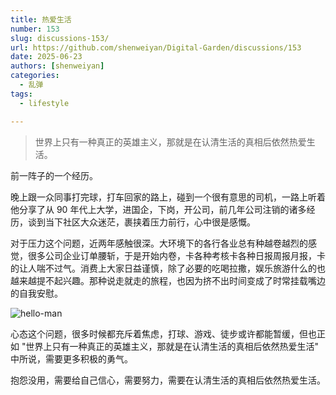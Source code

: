 ```yaml
---
title: 热爱生活
number: 153
slug: discussions-153/
url: https://github.com/shenweiyan/Digital-Garden/discussions/153
date: 2025-06-23
authors: [shenweiyan]
categories: 
  - 乱弹
tags: 
  - lifestyle

---
```


> 世界上只有一种真正的英雄主义，那就是在认清生活的真相后依然热爱生活。

<!-- more -->

前一阵子的一个经历。

晚上跟一众同事打完球，打车回家的路上，碰到一个很有意思的司机，一路上听着他分享了从 90 年代上大学，进国企，下岗，开公司，前几年公司注销的诸多经历，谈到当下社区大众迷茫，裹挟着压力前行，心中很是感慨。

对于压力这个问题，近两年感触很深。大环境下的各行各业总有种越卷越烈的感觉，很多公司企业订单腰斩，于是开始内卷，卡各种考核卡各种日报周报月报，卡的让人喘不过气。消费上大家日益谨慎，除了必要的吃喝拉撒，娱乐旅游什么的也越来越提不起兴趣。那种说走就走的旅程，也因为挤不出时间变成了时常挂载嘴边的自我安慰。

![hello-man](https://kg.weiyan.cc/2025/07/hello-man.png)

心态这个问题，很多时候都充斥着焦虑，打球、游戏、徒步或许都能暂缓，但也正如 "世界上只有一种真正的英雄主义，那就是在认清生活的真相后依然热爱生活" 中所说，需要更多积极的勇气。

抱怨没用，需要给自己信心，需要努力，需要在认清生活的真相后依然热爱生活。


<script src="https://giscus.app/client.js"
	data-repo="shenweiyan/Digital-Garden"
	data-repo-id="R_kgDOKgxWlg"
	data-mapping="number"
	data-term="153"
	data-reactions-enabled="1"
	data-emit-metadata="0"
	data-input-position="bottom"
	data-theme="light"
	data-lang="zh-CN"
	crossorigin="anonymous"
	async>
</script>

